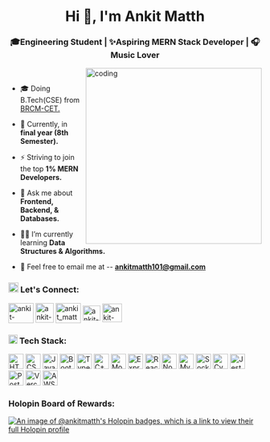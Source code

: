 <h1 align="center">Hi 👋, I'm Ankit Matth</h1>
<h3 align="center">🎓Engineering Student | ✨Aspiring MERN Stack Developer | 🎧Music Lover</h3>

<img align="right" alt="coding" width="350" src="https://github.com/Ankit-Matth/Ankit-Matth/assets/146843890/fde4cb18-e27c-46f6-a714-46cdefaa1d31">
<br>

- 🎓 Doing B.Tech(CSE) from [BRCM-CET.](https://www.brcmcet.edu.in/)

- 🏫 Currently, in **final year (8th Semester).**

- ⚡ Striving to join the top **1% MERN Developers.**

- 💬 Ask me about **Frontend, Backend, & Databases.**

- 👨‍💻 I’m currently learning **Data Structures & Algorithms.**

- 📧 Feel free to email me at -- **ankitmatth101@gmail.com**

<h3 align="left"><img src="https://em-content.zobj.net/source/microsoft-teams/363/handshake_1f91d.png" alt="🤝" width="20" height="20"> Let's Connect:</h3>
<p align="left">
<a href="https://linkedin.com/in/ankit-matth" target="blank"><img align="center" src="https://raw.githubusercontent.com/rahuldkjain/github-profile-readme-generator/master/src/images/icons/Social/linked-in-alt.svg" alt="ankit-matth" height="40" width="50" /></a>
<a href="https://www.leetcode.com/ankit-matth" target="blank"><img align="center" src="https://github.com/user-attachments/assets/adf2daaf-813f-4ec2-be2d-38f8c62dd3f1" alt="ankit-matth" height="39" width="36" /></a>
<a href="https://instagram.com/ankit_matth_" target="blank"><img align="center" src="https://raw.githubusercontent.com/rahuldkjain/github-profile-readme-generator/master/src/images/icons/Social/instagram.svg" alt="ankit_matth_" height="40" width="50" /></a>
<a href="https://twitter.com/ankit_matth/" target="blank"><img align="center" src="https://github.com/user-attachments/assets/c3a6936b-a575-41b6-a7df-902d54c42ce9" alt="ankit-matth" height="30" width="35" /></a>
<a href="https://ankit-matth-portfolio.vercel.app/" target="blank"><img align="center" src="https://github.com/Ankit-Matth/my-portfolio/blob/main/frontend/public/favicon.ico" alt="ankit-matth" height="37" width="39" /></a>
</p>

<h3><img src="https://em-content.zobj.net/source/microsoft-teams/363/man-technologist_1f468-200d-1f4bb.png" alt="👨‍💻" width="18" height="18"> Tech Stack:</h3>
<p>
  <a href="https://www.w3.org/html/" target="_blank" rel="noreferrer">
    <img src="https://img.shields.io/badge/-HTML5-E34F26?logo=html5&logoColor=white" alt="HTML5" height="30"></a>
  <a href="https://www.w3schools.com/css/" target="_blank" rel="noreferrer">
    <img src="https://img.shields.io/badge/-CSS3-1572B6?logo=css3&logoColor=white" alt="CSS3" height="30"></a>
  <a href="https://developer.mozilla.org/en-US/docs/Web/JavaScript" target="_blank" rel="noreferrer">
    <img src="https://img.shields.io/badge/-JavaScript-F7DF1E?logo=javascript&logoColor=black" alt="JavaScript" height="30"></a>
  <a href="https://getbootstrap.com" target="_blank" rel="noreferrer">
    <img src="https://img.shields.io/badge/-Bootstrap-7952B3?logo=bootstrap&logoColor=white" alt="Bootstrap" height="30"></a>
  <a href="https://www.typescriptlang.org/" target="_blank" rel="noreferrer">
    <img src="https://img.shields.io/badge/-TypeScript-3178C6?logo=typescript&logoColor=white" alt="TypeScript" height="30"></a>
  <a href="https://www.w3schools.com/cpp/" target="_blank" rel="noreferrer">
    <img src="https://img.shields.io/badge/-C++-00599C?logo=cplusplus&logoColor=white" alt="C++" height="30"></a>
  <a href="https://www.mongodb.com/" target="_blank" rel="noreferrer">
    <img src="https://img.shields.io/badge/-MongoDB-47A248?logo=mongodb&logoColor=white" alt="MongoDB" height="30"></a>
  <a href="https://expressjs.com" target="_blank" rel="noreferrer">
    <img src="https://img.shields.io/badge/-Express-000000?logo=express&logoColor=white" alt="Express" height="30"></a>
  <a href="https://reactjs.org/" target="_blank" rel="noreferrer">
    <img src="https://img.shields.io/badge/-React-61DAFB?logo=react&logoColor=black" alt="React" height="30"></a>
  <a href="https://nodejs.org" target="_blank" rel="noreferrer">
    <img src="https://img.shields.io/badge/-Node.js-339933?logo=node.js&logoColor=white" alt="Node.js" height="30"></a>
  <a href="https://www.mysql.com/" target="_blank" rel="noreferrer">
    <img src="https://img.shields.io/badge/-MySQL-4479A1?logo=mysql&logoColor=white" alt="MySQL" height="30"></a>
  <a href="https://socket.io/" target="_blank" rel="noreferrer">
    <img src="https://img.shields.io/badge/-Socket.io-010101?logo=socket.io&logoColor=white" alt="Socket.io" height="30"></a>
  <a href="https://www.cypress.io" target="_blank" rel="noreferrer">
    <img src="https://img.shields.io/badge/-Cypress-17202C?logo=cypress&logoColor=white" alt="Cypress" height="30"></a>
  <a href="https://jestjs.io/" target="_blank" rel="noreferrer">
    <img src="https://img.shields.io/badge/-Jest-C21325?logo=jest&logoColor=white" alt="Jest" height="30"></a>
  <a href="https://postman.com" target="_blank" rel="noreferrer">
    <img src="https://img.shields.io/badge/-Postman-FF6C37?logo=postman&logoColor=white" alt="Postman" height="30"></a>
  <a href="https://vercel.com/" target="_blank" rel="noreferrer">
    <img src="https://img.shields.io/badge/-Vercel-000000?logo=vercel&logoColor=white" alt="Vercel" height="30"></a>
  <a href="https://aws.amazon.com/" target="_blank" rel="noreferrer">
    <img src="https://img.shields.io/badge/-AWS-232F3E?logo=amazonaws&logoColor=white" alt="AWS" height="30"></a>
</p>


<h3>Holopin Board of Rewards:</h3>

[![An image of @ankitmatth's Holopin badges, which is a link to view their full Holopin profile](https://holopin.me/ankitmatth)](https://holopin.io/@ankitmatth)
